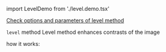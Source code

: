 import LevelDemo from './level.demo.tsx'

[Check options and parameters of level method](https://image-js.github.io/image-js-typescript/classes/Image.html#level 'github.io link')

`level` method
Level method
enhances contrasts of the image

<LevelDemo />

how it works:

